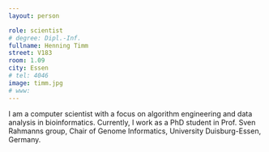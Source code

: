 ```yaml
---
layout: person

role: scientist
# degree: Dipl.-Inf.
fullname: Henning Timm
street: V183
room: 1.09
city: Essen
# tel: 4046
image: timm.jpg
# www:
---
```


I am a computer scientist with a focus on algorithm engineering and data analysis in bioinformatics.
Currently, I work as a PhD student in Prof. Sven Rahmanns group, Chair of Genome Informatics, University Duisburg-Essen, Germany.
